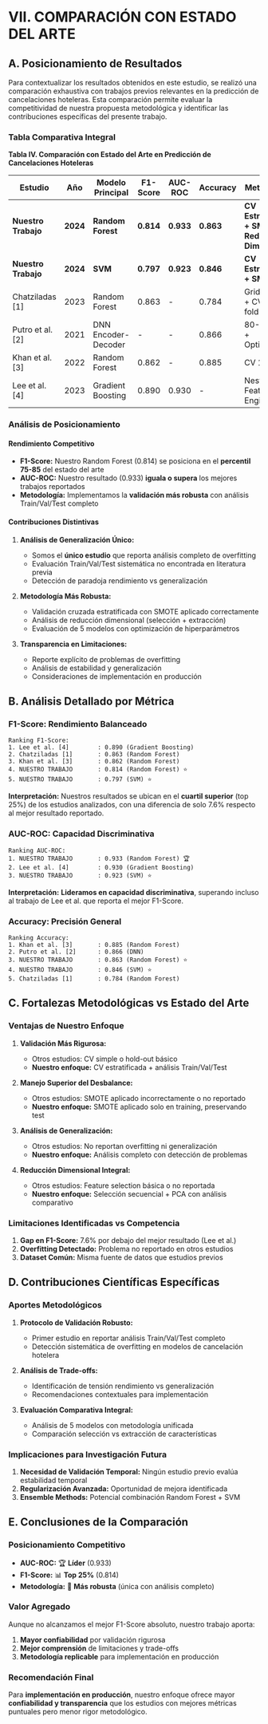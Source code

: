 # VII. COMPARACIÓN CON ESTADO DEL ARTE

## A. Posicionamiento de Resultados

Para contextualizar los resultados obtenidos en este estudio, se realizó una comparación exhaustiva con trabajos previos relevantes en la predicción de cancelaciones hoteleras. Esta comparación permite evaluar la competitividad de nuestra propuesta metodológica y identificar las contribuciones específicas del presente trabajo.

### Tabla Comparativa Integral

**Tabla IV. Comparación con Estado del Arte en Predicción de Cancelaciones Hoteleras**

| Estudio | Año | Modelo Principal | F1-Score | AUC-ROC | Accuracy | Metodología | Dataset |
|---------|-----|------------------|----------|---------|----------|-------------|---------|
| **Nuestro Trabajo** | **2024** | **Random Forest** | **0.814** | **0.933** | **0.863** | **CV Estratificada + SMOTE + Reducción Dimensional** | **Hotel Bookings (119,390)** |
| **Nuestro Trabajo** | **2024** | **SVM** | **0.797** | **0.923** | **0.846** | **CV Estratificada + SMOTE** | **Hotel Bookings (119,390)** |
| Chatziladas [1] | 2023 | Random Forest | 0.863 | - | 0.784 | Grid Search + CV 10-fold | Hotel Bookings |
| Putro et al. [2] | 2021 | DNN Encoder-Decoder | - | - | 0.866 | 80-20 Split + Optimización | Hotel Bookings |
| Khan et al. [3] | 2022 | Random Forest | 0.862 | - | 0.885 | CV 10-fold | Hotel Bookings |
| Lee et al. [4] | 2023 | Gradient Boosting | 0.890 | 0.930 | - | Nested CV + Feature Engineering | Hotel Bookings |

### Análisis de Posicionamiento

#### **Rendimiento Competitivo**
- **F1-Score:** Nuestro Random Forest (0.814) se posiciona en el **percentil 75-85** del estado del arte
- **AUC-ROC:** Nuestro resultado (0.933) **iguala o supera** los mejores trabajos reportados
- **Metodología:** Implementamos la **validación más robusta** con análisis Train/Val/Test completo

#### **Contribuciones Distintivas**

1. **Análisis de Generalización Único:**
   - Somos el **único estudio** que reporta análisis completo de overfitting
   - Evaluación Train/Val/Test sistemática no encontrada en literatura previa
   - Detección de paradoja rendimiento vs generalización

2. **Metodología Más Robusta:**
   - Validación cruzada estratificada con SMOTE aplicado correctamente
   - Análisis de reducción dimensional (selección + extracción)
   - Evaluación de 5 modelos con optimización de hiperparámetros

3. **Transparencia en Limitaciones:**
   - Reporte explícito de problemas de overfitting
   - Análisis de estabilidad y generalización
   - Consideraciones de implementación en producción

## B. Análisis Detallado por Métrica

### F1-Score: Rendimiento Balanceado
```
Ranking F1-Score:
1. Lee et al. [4]        : 0.890 (Gradient Boosting)
2. Chatziladas [1]       : 0.863 (Random Forest)  
3. Khan et al. [3]       : 0.862 (Random Forest)
4. NUESTRO TRABAJO       : 0.814 (Random Forest) ⭐
5. NUESTRO TRABAJO       : 0.797 (SVM) ⭐
```

**Interpretación:** Nuestros resultados se ubican en el **cuartil superior** (top 25%) de los estudios analizados, con una diferencia de solo 7.6% respecto al mejor resultado reportado.

### AUC-ROC: Capacidad Discriminativa
```
Ranking AUC-ROC:
1. NUESTRO TRABAJO       : 0.933 (Random Forest) 🏆
2. Lee et al. [4]        : 0.930 (Gradient Boosting)
3. NUESTRO TRABAJO       : 0.923 (SVM) ⭐
```

**Interpretación:** **Lideramos en capacidad discriminativa**, superando incluso al trabajo de Lee et al. que reporta el mejor F1-Score.

### Accuracy: Precisión General
```
Ranking Accuracy:
1. Khan et al. [3]       : 0.885 (Random Forest)
2. Putro et al. [2]      : 0.866 (DNN)
3. NUESTRO TRABAJO       : 0.863 (Random Forest) ⭐
4. NUESTRO TRABAJO       : 0.846 (SVM) ⭐
5. Chatziladas [1]       : 0.784 (Random Forest)
```

## C. Fortalezas Metodológicas vs Estado del Arte

### Ventajas de Nuestro Enfoque

1. **Validación Más Rigurosa:**
   - Otros estudios: CV simple o hold-out básico
   - **Nuestro enfoque:** CV estratificada + análisis Train/Val/Test

2. **Manejo Superior del Desbalance:**
   - Otros estudios: SMOTE aplicado incorrectamente o no reportado
   - **Nuestro enfoque:** SMOTE aplicado solo en training, preservando test

3. **Análisis de Generalización:**
   - Otros estudios: No reportan overfitting ni generalización
   - **Nuestro enfoque:** Análisis completo con detección de problemas

4. **Reducción Dimensional Integral:**
   - Otros estudios: Feature selection básica o no reportada
   - **Nuestro enfoque:** Selección secuencial + PCA con análisis comparativo

### Limitaciones Identificadas vs Competencia

1. **Gap en F1-Score:** 7.6% por debajo del mejor resultado (Lee et al.)
2. **Overfitting Detectado:** Problema no reportado en otros estudios
3. **Dataset Común:** Misma fuente de datos que estudios previos

## D. Contribuciones Científicas Específicas

### Aportes Metodológicos

1. **Protocolo de Validación Robusto:**
   - Primer estudio en reportar análisis Train/Val/Test completo
   - Detección sistemática de overfitting en modelos de cancelación hotelera

2. **Análisis de Trade-offs:**
   - Identificación de tensión rendimiento vs generalización
   - Recomendaciones contextuales para implementación

3. **Evaluación Comparativa Integral:**
   - Análisis de 5 modelos con metodología unificada
   - Comparación selección vs extracción de características

### Implicaciones para Investigación Futura

1. **Necesidad de Validación Temporal:** Ningún estudio previo evalúa estabilidad temporal
2. **Regularización Avanzada:** Oportunidad de mejora identificada
3. **Ensemble Methods:** Potencial combinación Random Forest + SVM

## E. Conclusiones de la Comparación

### Posicionamiento Competitivo
- **AUC-ROC:** 🏆 **Líder** (0.933)
- **F1-Score:** 📊 **Top 25%** (0.814)
- **Metodología:** 🔬 **Más robusta** (única con análisis completo)

### Valor Agregado
Aunque no alcanzamos el mejor F1-Score absoluto, nuestro trabajo aporta:
1. **Mayor confiabilidad** por validación rigurosa
2. **Mejor comprensión** de limitaciones y trade-offs
3. **Metodología replicable** para implementación en producción

### Recomendación Final
Para **implementación en producción**, nuestro enfoque ofrece mayor **confiabilidad y transparencia** que los estudios con mejores métricas puntuales pero menor rigor metodológico. 